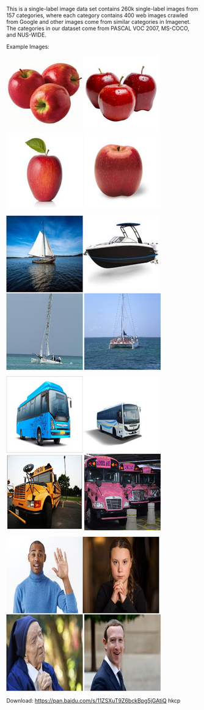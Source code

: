 This is a single-label image data set contains 260k single-label images from 157 categories, where each category contains 400 web images crawled from Google and other images come from similar categories in Imagenet. The categories in our dataset come from PASCAL VOC 2007, MS-COCO, and NUS-WIDE.

Example Images:

<img src="https://github.com/aboutx/VSGCN/blob/main/img/apple_1.jpg" width="200" height="200"><img src="https://github.com/aboutx/VSGCN/blob/main/img/apple_2.jpg" width="200" height="200">
<img src="https://github.com/aboutx/VSGCN/blob/main/img/apple_4.jpg" width="200" height="200">
<img src="https://github.com/aboutx/VSGCN/blob/main/img/apple_5.jpg" width="200" height="200">

<img src="https://github.com/aboutx/VSGCN/blob/main/img/boat_1.jpg" width="200" height="200"><img src="https://github.com/aboutx/VSGCN/blob/main/img/boat_2.jpg" width="200" height="200">
<img src="https://github.com/aboutx/VSGCN/blob/main/img/boat_4.jpg" width="200" height="200">
<img src="https://github.com/aboutx/VSGCN/blob/main/img/boat_6.jpg" width="200" height="200">

<img src="https://github.com/aboutx/VSGCN/blob/main/img/bus_1.jpg" width="200" height="200"><img src="https://github.com/aboutx/VSGCN/blob/main/img/bus_2.jpg" width="200" height="200">
<img src="https://github.com/aboutx/VSGCN/blob/main/img/bus_4.jpg" width="200" height="200">
<img src="https://github.com/aboutx/VSGCN/blob/main/img/bus_6.jpg" width="200" height="200">

<img src="https://github.com/aboutx/VSGCN/blob/main/img/person_1.jpg" width="200" height="200"><img src="https://github.com/aboutx/VSGCN/blob/main/img/person_2.jpg" width="200" height="200">
<img src="https://github.com/aboutx/VSGCN/blob/main/img/person_4.jpg" width="200" height="200">
<img src="https://github.com/aboutx/VSGCN/blob/main/img/person_6.jpg" width="200" height="200">

Download:
https://pan.baidu.com/s/11ZSXuT9Z6bckBpg5jGAtiQ 
hkcp
